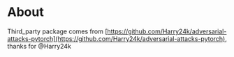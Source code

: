 # About

Third_party package comes from [https://github.com/Harry24k/adversarial-attacks-pytorch](https://github.com/Harry24k/adversarial-attacks-pytorch),
thanks for @Harry24k